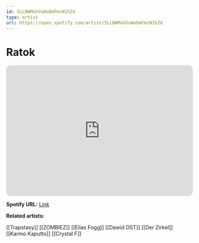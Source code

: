 ```yaml
---
id: 5LLBWMaVVuWoOmFmcN1hZd
type: artist
url: https://open.spotify.com/artist/5LLBWMaVVuWoOmFmcN1hZd
---
```

# Ratok

<iframe style="border-radius:12px" src="https://open.spotify.com/embed/artist/5LLBWMaVVuWoOmFmcN1hZd" width="100%" height="352" frameBorder="0" allowfullscreen="" allow="autoplay; clipboard-write; encrypted-media; fullscreen; picture-in-picture" loading="lazy"></iframe>

**Spotify URL:** [Link](https://open.spotify.com/artist/5LLBWMaVVuWoOmFmcN1hZd)

**Related artists:**

[[Trapstasy]]
[[ZOMBIEZ]]
[[Elias Fogg]]
[[Dawid DST]]
[[Der Zirkel]]
[[Karmo Kaputto]]
[[Crystal F]]
